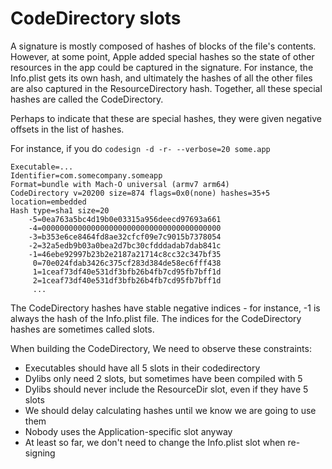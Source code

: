 CodeDirectory slots
===================

A signature is mostly composed of hashes of blocks of the file's
contents. However, at some point, Apple added special hashes so the
state of other resources in the app could be captured in the signature.
For instance, the Info.plist gets its own hash, and ultimately the
hashes of all the other files are also captured in the ResourceDirectory
hash. Together, all these special hashes are called the CodeDirectory.

Perhaps to indicate that these are special hashes, they were given
negative offsets in the list of hashes.

For instance, if you do `codesign -d -r- --verbose=20 some.app`

    Executable=...
    Identifier=com.somecompany.someapp
    Format=bundle with Mach-O universal (armv7 arm64)
    CodeDirectory v=20200 size=874 flags=0x0(none) hashes=35+5 location=embedded
    Hash type=sha1 size=20
        -5=0ea763a5bc4d19b0e03315a956deecd97693a661
        -4=0000000000000000000000000000000000000000
        -3=b353e6ce8464fd8ae32cfcf09e7c9015b7378054
        -2=32a5edb9b03a0bea2d7bc30cfdddadab7dab841c
        -1=46ebe92997b23b2e2187a21714c8cc32c347bf35
         0=70e024fdab3426c375cf283d384de58ec6fff438
         1=1ceaf73df40e531df3bfb26b4fb7cd95fb7bff1d
         2=1ceaf73df40e531df3bfb26b4fb7cd95fb7bff1d
         ...

The CodeDirectory hashes have stable negative indices - for instance, -1
is always the hash of the Info.plist file. The indices for the
CodeDirectory hashes are sometimes called slots.

When building the CodeDirectory, We need to observe these constraints:

-   Executables should have all 5 slots in their codedirectory
-   Dylibs only need 2 slots, but sometimes have been compiled with 5
-   Dylibs should never include the ResourceDir slot, even if they have 5
    slots
-   We should delay calculating hashes until we know we are going to use
    them
-   Nobody uses the Application-specific slot anyway
-   At least so far, we don't need to change the Info.plist slot when
    re-signing

